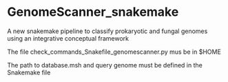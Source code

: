# GenomeScanner_snakemake
A new snakemake pipeline to classify prokaryotic and fungal genomes using an integrative conceptual framework

The file check_commands_Snakefile_genomescanner.py mus be in $HOME

The path to database.msh and query genome must be defined in the Snakemake file
